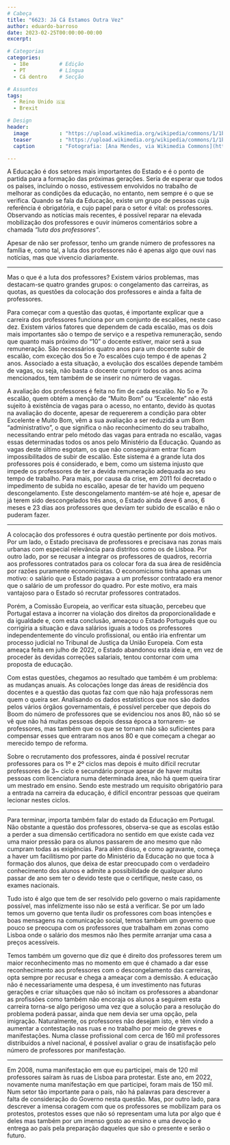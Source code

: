 ```yaml
---
# Cabeça
title: "6623: Já Cá Estamos Outra Vez"
author: eduardo-barroso
date: 2023-02-25T00:00:00-00:00
excerpt:

# Categorias
categories:
  - 18e          # Edição
  - PT           # Língua
  - Cá dentro    # Secção

# Assuntos
tags:
  - Reino Unido 🇬🇧
  - Brexit

# Design
header:
  image          : "https://upload.wikimedia.org/wikipedia/commons/1/1b/Manifestação_de_professores%2C_Lisboa%2C_Jan.2023_%2852627389903%29.jpg"
  teaser         : "https://upload.wikimedia.org/wikipedia/commons/1/1b/Manifestação_de_professores%2C_Lisboa%2C_Jan.2023_%2852627389903%29.jpg"
  caption        : "Fotografia: [Ana Mendes, via Wikimedia Commons](https://commons.wikimedia.org/wiki/File:Manifestação_de_professores,_Lisboa,_Jan.2023_(52627389903).jpg)"

---
```


A Educação é dos setores mais importantes do Estado e é o ponto de partida para a formação das próximas gerações. Seria de esperar que todos os países, incluindo o nosso, estivessem envolvidos no trabalho de melhorar as condições da educação, no entanto, nem sempre é o que se verifica. Quando se fala da Educação, existe um grupo de pessoas cuja referência é obrigatória, e cujo papel para o setor é vital: os professores. Observando as notícias mais recentes, é possível reparar na elevada mobilização dos professores e ouvir inúmeros comentários sobre a chamada *“luta dos professores”*.

Apesar de não ser professor, tenho um grande número de professores na família e, como tal, a luta dos professores não é apenas algo que ouvi nas notícias, mas que vivencio diariamente.

---

Mas o que é a luta dos professores? Existem vários problemas, mas destacam-se quatro grandes grupos: o congelamento das carreiras, as quotas, as questões da colocação dos professores e ainda a falta de professores.

Para começar com a questão das quotas, é importante explicar que a carreira dos professores funciona por um conjunto de escalões, neste caso dez. Existem vários fatores que dependem de cada escalão, mas os dois mais importantes são o tempo de serviço e a respetiva remuneração, sendo que quanto mais próximo do “10” o docente estiver, maior será a sua remuneração. São necessários quatro anos para um docente subir de escalão, com exceção dos 5o e 7o escalões cujo tempo é de apenas 2 anos. Associado a esta situação, a evolução dos escalões depende também de vagas, ou seja, não basta o docente cumprir todos os anos acima mencionados, tem também de se inserir no número de vagas.

A avaliação dos professores é feita no fim de cada escalão. No 5o e 7o escalão, quem obtém a menção de “Muito Bom” ou “Excelente” não está sujeito à existência de vagas para o acesso, no entanto, devido às quotas na avaliação do docente, apesar de requererem a condição para obter Excelente e Muito Bom, vêm a sua avaliação a ser reduzida a um Bom “administrativo”, o que significa o não reconhecimento do seu trabalho, necessitando entrar pelo método das vagas para entrada no escalão, vagas essas determinadas todos os anos pelo Ministério da Educação. Quando as vagas deste último esgotam, os que não conseguiram entrar ficam impossibilitados de subir de escalão. Este sistema é a grande luta dos professores pois é considerado, e bem, como um sistema injusto que impede os professores de ter a devida remuneração adequada ao seu tempo de trabalho. Para mais, por causa da crise, em 2011 foi decretado o impedimento de subida no escalão, apesar de ter havido um pequeno descongelamento. Este descongelamento mantém-se até hoje e, apesar de já terem sido descongelados três anos, o Estado ainda deve 6 anos, 6 meses e 23 dias aos professores que deviam ter subido de escalão e não o puderam fazer.

---

A colocação dos professores é outra questão pertinente por dois motivos. Por um lado, o Estado precisava de professores e precisava nas zonas mais urbanas com especial relevância para distritos como os de Lisboa. Por outro lado, por se recusar a integrar os professores de quadros, recorria aos professores contratados para os colocar fora da sua área de residência por razões puramente economicistas. O economicismo tinha apenas um motivo: o salário que o Estado pagava a um professor contratado era menor que o salário de um professor do quadro. Por este motivo, era mais vantajoso para o Estado só recrutar professores contratados.

Porém, a Comissão Europeia, ao verificar esta situação, percebeu que Portugal estava a incorrer na violação dos direitos da proporcionalidade e da igualdade e, com esta conclusão, ameaçou o Estado Português que ou corrigiria a situação e dava salários iguais a todos os professores independentemente do vínculo profissional, ou então iria enfrentar um processo judicial no Tribunal de Justiça da União Europeia. Com esta ameaça feita em julho de 2022, o Estado abandonou esta ideia e, em vez de proceder às devidas correções salariais, tentou contornar com uma proposta de educação.

Com estas questões, chegamos ao resultado que também é um problema: as mudanças anuais. As colocações longe das áreas de residência dos docentes e a questão das quotas faz com que não haja professoras nem quem o queira ser. Analisando os dados estatísticos que nos são dados pelos vários órgãos governamentais, é possível perceber que depois do Boom do número de professores que se evidenciou nos anos 80, não só se vê que não há muitas pessoas depois dessa época a tornarem- se professores, mas também que os que se tornam não são suficientes para compensar esses que entraram nos anos 80 e que começam a chegar ao merecido tempo de reforma.

Sobre o recrutamento dos professores, ainda é possível recrutar professores para os 1º e 2º ciclos mas depois é muito difícil recrutar professores de 3~ ciclo e secundário porque apesar de haver muitas pessoas com licenciatura numa determinada área, não há quem queira tirar um mestrado em ensino. Sendo este mestrado um requisito obrigatório para a entrada na carreira da educação, é difícil encontrar pessoas que queiram lecionar nestes ciclos.

---

Para terminar, importa também falar do estado da Educação em Portugal. Não obstante a questão dos professores, observa-se que as escolas estão a perder a sua dimensão certificadora no sentido em que existe cada vez uma maior pressão para os alunos passarem de ano mesmo que não cumpram todas as exigências. Para além disso, e como agravante, começa a haver um facilitismo por parte do Ministério da Educação no que toca à formação dos alunos, que deixa de estar preocupado com o verdadeiro conhecimento dos alunos e admite a possibilidade de qualquer aluno passar de ano sem ter o devido teste que o certifique, neste caso, os exames nacionais.

Tudo isto é algo que tem de ser resolvido pelo governo o mais rapidamente possível, mas infelizmente isso não se está a verificar. Se por um lado temos um governo que tenta iludir os professores com boas intenções e boas mensagens na comunicação social, temos também um governo que pouco se preocupa com os professores que trabalham em zonas como Lisboa onde o salário dos mesmos não lhes permite arranjar uma casa a preços acessíveis.

Temos também um governo que diz que é direito dos professores terem um maior reconhecimento mas no momento em que é chamado a dar esse reconhecimento aos professores com o descongelamento das carreiras, opta sempre por recusar e chega a ameaçar com a demissão. A educação não é necessariamente uma despesa, é um investimento nas futuras gerações e criar situações que não só incitam os professores a abandonar as profissões como também não encoraja os alunos a seguirem esta carreira torna-se algo perigoso uma vez que a solução para a resolução do problema poderá passar, ainda que nem devia ser uma opção, pela imigração. Naturalmente, os professores não desejam isto, e têm vindo a aumentar a contestação nas ruas e no trabalho por meio de greves e manifestações. Numa classe profissional com cerca de 160 mil professores distribuídos a nível nacional, é possível avaliar o grau de insatisfação pelo número de professores por manifestação.

---

Em 2008, numa manifestação em que eu participei, mais de 120 mil professores saíram às ruas de Lisboa para protestar. Este ano, em 2022, novamente numa manifestação em que participei, foram mais de 150 mil. Num setor tão importante para o país, não há palavras para descrever a falta de consideração do Governo nesta questão. Mas, por outro lado, para descrever a imensa coragem com que os professores se mobilizam para os protestos, protestos esses que não só representam uma luta por algo que é deles mas também por um imenso gosto ao ensino e uma devoção e entrega ao país pela preparação daqueles que são o presente e serão o futuro.